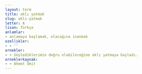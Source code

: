 ```yaml
---
layout: term
title: aklı yatmak
slug: akli-yatmak
letter: A
lisan: Türkçe
anlamlar:
- anlamaya başlamak, olacağına inanmak
ozellikler:
- - ''
ornekler:
- - Söylediklerimin doğru olabileceğine aklı yatmaya başladı.
orneklerkaynak:
- - Ahmet Ümit
---
```


